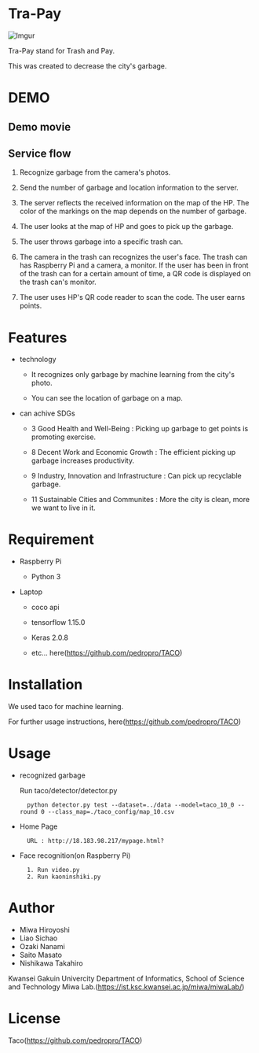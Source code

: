 # Tra-Pay

![Imgur](https://i.imgur.com/qgdVDv7.png)

Tra-Pay stand for Trash and Pay.

This was created to decrease the city's garbage.

# DEMO

## Demo movie

## Service flow
1. Recognize garbage from the camera's photos.

2. Send the number of garbage and location information to the server.
3. The server reflects the received information on the map of the HP. The color of the markings on the map depends on the number of garbage.
4. The user looks at the map of HP and goes to pick up the garbage.
5. The user throws garbage into a specific trash can.
6. The camera in the trash can recognizes the user's face. The trash can has Raspberry Pi and a camera, a monitor. If the user has been in front of the trash can for a certain amount of time, a QR code is displayed on the trash can's monitor.
7. The user uses HP's QR code reader to scan the code. The user earns points.

# Features

* technology
     - It recognizes only garbage by machine learning from the city's photo.

     - You can see the location of garbage on a map.

* can achive SDGs
    * 3  Good Health and Well-Being : Picking up garbage to get points is promoting exercise.

    * 8  Decent Work and Economic Growth : The efficient picking up garbage increases productivity.
    * 9  Industry, Innovation and Infrastructure : Can pick up recyclable garbage.
    * 11 Sustainable Cities and Communites : More the city is clean, more we want to live in it.

# Requirement

* Raspberry Pi
     - Python 3

* Laptop
     - coco api

     - tensorflow 1.15.0

     - Keras 2.0.8
    
     - etc... here(https://github.com/pedropro/TACO)

# Installation

We used taco for machine learning.

For further usage instructions, here(https://github.com/pedropro/TACO)

# Usage

* recognized garbage

    Run taco/detector/detector.py
    
        python detector.py test --dataset=../data --model=taco_10_0 --round 0 --class_map=./taco_config/map_10.csv

* Home Page

        URL : http://18.183.98.217/mypage.html?

* Face recognition(on Raspberry Pi)

        1. Run video.py
        2. Run kaoninshiki.py

# Author

* Miwa Hiroyoshi
* Liao Sichao
* Ozaki Nanami
* Saito Masato
* Nishikawa Takahiro

Kwansei Gakuin Univercity Department of Informatics, School of Science and Technology Miwa Lab.(https://ist.ksc.kwansei.ac.jp/miwa/miwaLab/)

# License
Taco(https://github.com/pedropro/TACO)